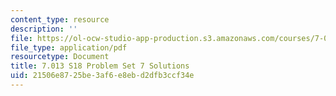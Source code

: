 ```yaml
---
content_type: resource
description: ''
file: https://ol-ocw-studio-app-production.s3.amazonaws.com/courses/7-013-introductory-biology-spring-2018/21506e8725be3af6e8ebd2dfb3ccf34e_MIT7_013s18Pset7S.pdf
file_type: application/pdf
resourcetype: Document
title: 7.013 S18 Problem Set 7 Solutions
uid: 21506e87-25be-3af6-e8eb-d2dfb3ccf34e
---
```

